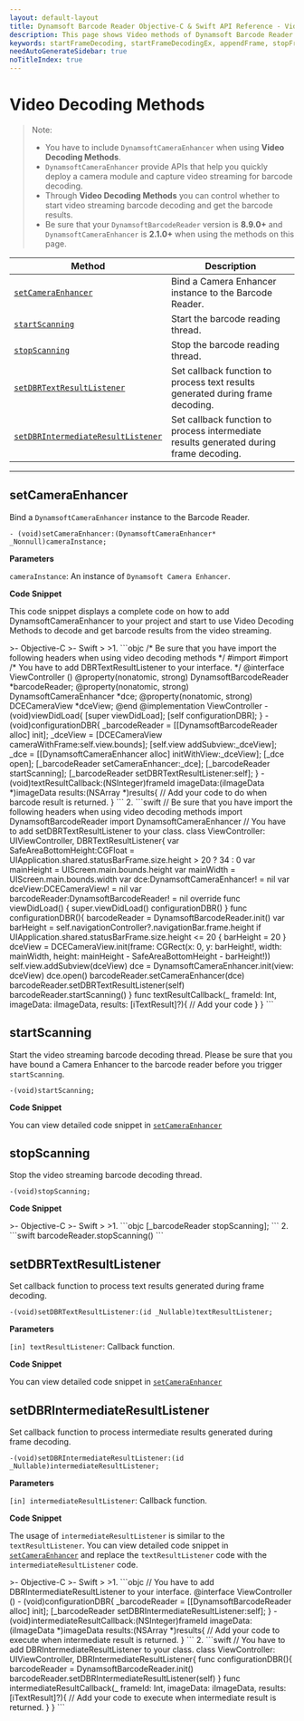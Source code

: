 ```yaml
---
layout: default-layout
title: Dynamsoft Barcode Reader Objective-C & Swift API Reference - Video Methods
description: This page shows Video methods of Dynamsoft Barcode Reader for iOS SDK.
keywords: startFrameDecoding, startFrameDecodingEx, appendFrame, stopFrameDecoding, getFrameDecodingParameters, setDBRErrorDelegate, setDBRTextResultDelegate, setDBRIntermediateResultDelegate, getLengthOfFrameQueue, video methods, api reference, objective-c, oc, swift
needAutoGenerateSidebar: true
noTitleIndex: true
---
```


# Video Decoding Methods

> Note:
>  
> - You have to include `DynamsoftCameraEnhancer` when using **Video Decoding Methods**.  
> - `DynamsoftCameraEnhancer` provide APIs that help you quickly deploy a camera module and capture video streaming for barcode decoding.  
> - Through **Video Decoding Methods** you can control whether to start video streaming barcode decoding and get the barcode results.  
> - Be sure that your `DynamsoftBarcodeReader` version is **8.9.0+** and `DynamsoftCameraEnhancer` is **2.1.0+** when using the methods on this page.

| Method               | Description |
|----------------------|-------------|
| [`setCameraEnhancer`](#setcameraenhancer) | Bind a Camera Enhancer instance to the Barcode Reader.  |
| [`startScanning`](#startscanning) | Start the barcode reading thread. |
| [`stopScanning`](#stopscanning) | Stop the barcode reading thread. |
| [`setDBRTextResultListener`](#setdbrtextresultlistener) | Set callback function to process text results generated during frame decoding. |
| [`setDBRIntermediateResultListener`](#setdbrintermediateresultlistener) | Set callback function to process intermediate results generated during frame decoding. |

---

## setCameraEnhancer

Bind a `DynamsoftCameraEnhancer` instance to the Barcode Reader.

```objc
- (void)setCameraEnhancer:(DynamsoftCameraEnhancer* _Nonnull)cameraInstance;
```

**Parameters**

`cameraInstance`: An instance of `Dynamsoft Camera Enhancer`.

**Code Snippet**

This code snippet displays a complete code on how to add DynamsoftCameraEnhancer to your project and start to use Video Decoding Methods to decode and get barcode results from the video streaming.

<div class="sample-code-prefix"></div>
>- Objective-C
>- Swift
>
>1. 
```objc
/* Be sure that you have import the following headers when using video decoding methods */
#import <DynamsoftBarcodeReader/DynamsoftBarcodeReader.h>
#import <DynamsoftCameraEnhancer/DynamsoftCameraEnhancer.h>
/* You have to add DBRTextResultListener to your interface. */
@interface ViewController ()<DBRTextResultListener>
@property(nonatomic, strong) DynamsoftBarcodeReader *barcodeReader;
@property(nonatomic, strong) DynamsoftCameraEnhancer *dce;
@property(nonatomic, strong) DCECameraView *dceView;
@end
@implementation ViewController
- (void)viewDidLoad{
    [super viewDidLoad];
    [self configurationDBR];
}
- (void)configurationDBR{
    _barcodeReader =  [[DynamsoftBarcodeReader alloc] init];
    _dceView = [DCECameraView cameraWithFrame:self.view.bounds];
    [self.view addSubview:_dceView];
    _dce = [[DynamsoftCameraEnhancer alloc] initWithView:_dceView];
    [_dce open];
    [_barcodeReader setCameraEnhancer:_dce];
    [_barcodeReader startScanning];
    [_barcodeReader setDBRTextResultListener:self];
}
- (void)textResultCallback:(NSInteger)frameId imageData:(iImageData *)imageData results:(NSArray<iTextResult *> *)results{
    // Add your code to do when barcode result is returned.
}
```
2. 
```swift
// Be sure that you have import the following headers when using video decoding methods
import DynamsoftBarcodeReader
import DynamsoftCameraEnhancer
// You have to add setDBRTextResultListener to your class.
class ViewController: UIViewController, DBRTextResultListener{
    var SafeAreaBottomHeight:CGFloat = UIApplication.shared.statusBarFrame.size.height > 20 ? 34 : 0
    var mainHeight = UIScreen.main.bounds.height
    var mainWidth = UIScreen.main.bounds.width
    var dce:DynamsoftCameraEnhancer! = nil
    var dceView:DCECameraView! = nil
    var barcodeReader:DynamsoftBarcodeReader! = nil
    override func viewDidLoad() {
        super.viewDidLoad()
        configurationDBR()
    }
    func configurationDBR(){
        barcodeReader = DynamsoftBarcodeReader.init()
        var barHeight = self.navigationController?.navigationBar.frame.height
        if UIApplication.shared.statusBarFrame.size.height <= 20 {
            barHeight = 20
        }
        dceView = DCECameraView.init(frame: CGRect(x: 0, y: barHeight!, width: mainWidth, height: mainHeight - SafeAreaBottomHeight - barHeight!))
        self.view.addSubview(dceView)
        dce = DynamsoftCameraEnhancer.init(view: dceView)
        dce.open()
        barcodeReader.setCameraEnhancer(dce)
        barcodeReader.setDBRTextResultListener(self)
        barcodeReader.startScanning()
    }
    func textResultCallback(_ frameId: Int, imageData: iImageData, results: [iTextResult]?){
        // Add your code
    }
}
```

## startScanning

Start the video streaming barcode decoding thread. Please be sure that you have bound a Camera Enhancer to the barcode reader before you trigger `startScanning`.

```objc
-(void)startScanning;
```

**Code Snippet**

You can view detailed code snippet in [`setCameraEnhancer`](#setcameraenhancer)

## stopScanning

Stop the video streaming barcode decoding thread.

```objc
-(void)stopScanning;
```

**Code Snippet**

<div class="sample-code-prefix"></div>
>- Objective-C
>- Swift
>
>1. 
```objc
[_barcodeReader stopScanning];
```
2. 
```swift
barcodeReader.stopScanning()
```

## setDBRTextResultListener

Set callback function to process text results generated during frame decoding.

```objc
-(void)setDBRTextResultListener:(id _Nullable)textResultListener;
```

**Parameters**

`[in] textResultListener`: Callback function.

**Code Snippet**

You can view detailed code snippet in [`setCameraEnhancer`](#setcameraenhancer)

## setDBRIntermediateResultListener

Set callback function to process intermediate results generated during frame decoding.

```objc
-(void)setDBRIntermediateResultListener:(id _Nullable)intermediateResultListener;
```

**Parameters**

`[in] intermediateResultListener`: Callback function.

**Code Snippet**

The usage of `intermediateResultListener` is similar to the `textResultListener`. You can view detailed code snippet in [`setCameraEnhancer`](#setcameraenhancer) and replace the `textResultListener` code with the `intermediateResultListener` code.

<div class="sample-code-prefix"></div>
>- Objective-C
>- Swift
>
>1. 
```objc
// You have to add DBRIntermediateResultListener to your interface.
@interface ViewController ()<DBRIntermediateResultListener>
- (void)configurationDBR{
    _barcodeReader =  [[DynamsoftBarcodeReader alloc] init];
    [_barcodeReader setDBRIntermediateResultListener:self];
}
- (void)intermediateResultCallback:(NSInteger)frameId imageData:(iImageData *)imageData results:(NSArray<iTextResult *> *)results{
    // Add your code to execute when intermediate result is returned.
}
```
2. 
```swift
// You have to add DBRIntermediateResultListener to your class.
class ViewController: UIViewController, DBRIntermediateResultListener{
    func configurationDBR(){
        barcodeReader = DynamsoftBarcodeReader.init()
        barcodeReader.setDBRIntermediateResultListener(self)
    }
    func intermediateResultCallback(_ frameId: Int, imageData: iImageData, results: [iTextResult]?){
        // Add your code to execute when intermediate result is returned.
    }
}
```
